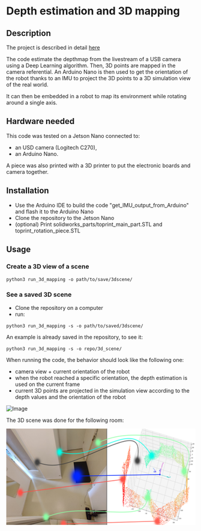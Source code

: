 # Depth estimation and 3D mapping

## Description

The project is described in detail [here](https://apiquet.com/2021/04/09/depth-estimation-and-3d-mapping/)

The code estimate the depthmap from the livestream of a USB camera using a Deep Learning algorithm. Then, 3D points are mapped in the camera referential. An Arduino Nano is then used to get the orientation of the robot thanks to an IMU to project the 3D points to a 3D simulation view of the real world.

It can then be embedded in a robot to map its environment while rotating around a single axis.

## Hardware needed

This code was tested on a Jetson Nano connected to:

- an USD camera (Logitech C270),
- an Arduino Nano.

A piece was also printed with a 3D printer to put the electronic boards and camera together.

## Installation

- Use the Arduino IDE to build the code "get_IMU_output_from_Arduino" and flash it to the Arduino Nano
- Clone the repository to the Jetson Nano
- (optional) Print solidworks_parts/toprint_main_part.STL and toprint_rotation_piece.STL

## Usage

### Create a 3D view of a scene

``` shell
python3 run_3d_mapping -o path/to/save/3dscene/
```

### See a saved 3D scene

- Clone the repository on a computer
- run:

``` shell
python3 run_3d_mapping -s -o path/to/saved/3dscene/
```

An example is already saved in the repository, to see it:

``` shell
python3 run_3d_mapping -s -o repo/3d_scene/
```

When running the code, the behavior should look like the following one:

- camera view + current orientation of the robot
- when the robot reached a specific orientation, the depth estimation is used on the current frame
- current 3D points are projected in the simulation view according to the depth values and the orientation of the robot

![Image](images/projection_example.gif)

The 3D scene was done for the following room:

![Image](images/projection_example_explained.PNG)
